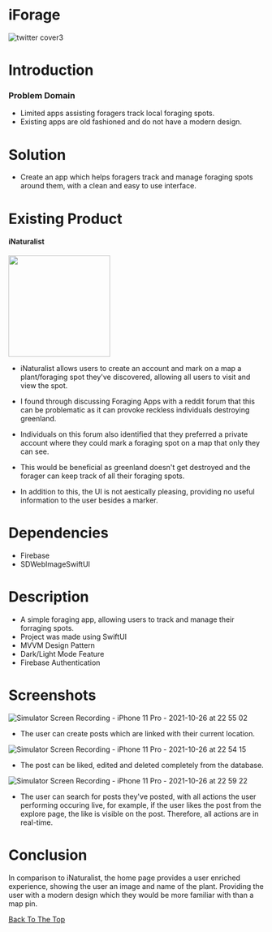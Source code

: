# iForage
![twitter cover3](https://user-images.githubusercontent.com/91622555/138967460-19904389-e1c0-4321-9369-7e5255024ea8.png)

# Introduction
### Problem Domain
- Limited apps assisting foragers track local foraging spots.
- Existing apps are old fashioned and do not have a modern design.

# Solution
- Create an app which helps foragers track and manage foraging spots around them, with a clean and easy to use interface.

# Existing Product
#### iNaturalist
<img src="https://user-images.githubusercontent.com/91622555/137644818-bec5c761-a3cd-425f-bc4d-a33dc415ce50.PNG" width="200" />

- iNaturalist allows users to create an account and mark on a map a plant/foraging spot they've discovered, allowing all users to visit and view the spot.

- I found through discussing Foraging Apps with a reddit forum that this can be problematic as it can provoke reckless individuals destroying greenland.

- Individuals on this forum also identified that they preferred a private account where they could mark a foraging spot on a map that only they can see.

- This would be beneficial as greenland doesn't get destroyed and the forager can keep track of all their foraging spots.
- In addition to this, the UI is not aestically pleasing, providing no useful information to the user besides a marker.


# Dependencies
- Firebase
- SDWebImageSwiftUI

# Description
- A simple foraging app, allowing users to track and manage their forraging spots.
- Project was made using SwiftUI
- MVVM Design Pattern
- Dark/Light Mode Feature
- Firebase Authentication

# Screenshots
![Simulator Screen Recording - iPhone 11 Pro - 2021-10-26 at 22 55 02](https://user-images.githubusercontent.com/91622555/138966668-f4e4c43e-d3b0-4b96-8ac6-f54eeb25fa24.gif)
- The user can create posts which are linked with their current location.

![Simulator Screen Recording - iPhone 11 Pro - 2021-10-26 at 22 54 15](https://user-images.githubusercontent.com/91622555/138966679-22e60e8c-8c41-448a-8584-28d7868c387a.gif)
- The post can be liked, edited and deleted completely from the database.

![Simulator Screen Recording - iPhone 11 Pro - 2021-10-26 at 22 59 22](https://user-images.githubusercontent.com/91622555/138967121-707be8f5-9a32-4d83-9903-01fa2d10d62b.gif)
- The user can search for posts they've posted, with all actions the user performing occuring live, for example, if the user likes the post from the explore page, the like is visible on the post. Therefore, all actions are in real-time.

# Conclusion
In comparison to iNaturalist, the home page provides a user enriched experience, showing the user an image and name of the plant. Providing the user with a modern design which they would be more familiar with than a map pin.

[Back To The Top](#Introduction)
